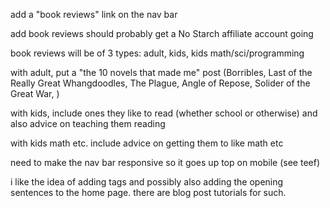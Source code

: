 add a "book reviews" link on the nav bar

add book reviews
should probably get a No Starch affiliate account going

book reviews will be of 3 types: adult, kids, kids math/sci/programming

with adult, put a "the 10 novels that made me" post (Borribles, Last of the Really Great Whangdoodles, The Plague, Angle of Repose, Solider of the Great War, )

with kids, include ones they like to read (whether school or otherwise) and also advice on teaching them reading

with kids math etc. include advice on getting them to like math etc

need to make the nav bar responsive so it goes up top on mobile (see teef)

i like the idea of adding tags and possibly also adding the opening sentences to the home page. there are blog post tutorials for such.

